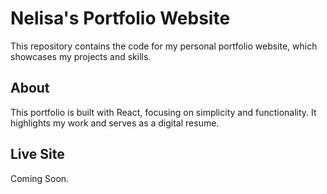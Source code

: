 # Nelisa's Portfolio Website

This repository contains the code for my personal portfolio website, which showcases my projects and skills.

## About

This portfolio is built with React, focusing on simplicity and functionality. It highlights my work and serves as a digital resume.

## Live Site

Coming Soon.

